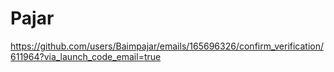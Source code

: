 # Pajar
https://github.com/users/Baimpajar/emails/165696326/confirm_verification/611964?via_launch_code_email=true
